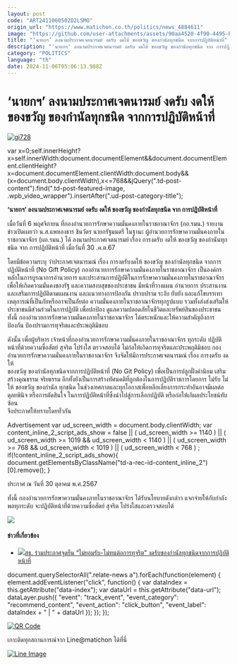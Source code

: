 ```yaml
---
layout: post
code: "ART2411060502D2LSMO"
origin_url: "https://www.matichon.co.th/politics/news_4884611"
image: "https://github.com/user-attachments/assets/90aa4520-4f90-4495-b886-3559af51857c"
title: "‘นายกฯ’ ลงนามประกาศเจตนารมย์ งดรับ งดให้ ของขวัญ ของกำนัลทุกชนิด จากการปฎิบัติหน้าที่"
description: "'นายกฯ' ลงนามประกาศเจตนารมย์ งดรับ งดให้ ของขวัญ ของกำนัลทุกชนิด จาก การปฎิบัติหน้าที่"
category: "POLITICS"
language: "th"
date: 2024-11-06T05:06:13.988Z
---
```


# ‘นายกฯ’ ลงนามประกาศเจตนารมย์ งดรับ งดให้ ของขวัญ ของกำนัลทุกชนิด จากการปฎิบัติหน้าที่

[![](https://www.matichon.co.th/wp-content/uploads/2024/11/gi728.jpg "gi728")](https://www.matichon.co.th/wp-content/uploads/2024/11/gi728.jpg)

var x=0;self.innerHeight?x=self.innerWidth:document.documentElement&&document.documentElement.clientHeight?x=document.documentElement.clientWidth:document.body&&(x=document.body.clientWidth),x<=768&&jQuery(".td-post-content").find(".td-post-featured-image, .wpb\_video\_wrapper").insertAfter(".ud-post-category-title");

**‘นายกฯ’ ลงนามประกาศเจตนารมย์ งดรับ งดให้ ของขวัญ ของกำนัลทุกชนิด จาก การปฎิบัติหน้าที่**

เมื่อวันที่ 6 พฤศจิกายน ที่กองอำนวยการรักษาความมั่นคงภายในราชอาณาจักร (กอ.รมน.) รายงานข่าวเปิดเผยว่า น.ส.แพทองธาร ชินวัตร นายกรัฐมนตรี ในฐานะ ผู้อำนวยการรักษาความมั่นคงภายในราชอาณาจักร (ผอ.รมน.) ได้ ลงนามประกาศเจตนารมย์ เรื่อง การงดรับ งดให้ ของขวัญ ของกำนันทุกชนิด จาก การปฎิบัติหน้าที่ เมื่อวันที่ 30 .ค.ต.67

โดยมีข้อความระบุ ว่าประกาศเจตนารมณ์ เรื่อง การงดรับงดให้ ของขวัญ ของกำนัลทุกชนิด จากการปฏิบัติหน้าที่ (No Gift Policy) กองอำนวยการรักษาความมั่นคงภายในราชอาณาจักร เป็นองค์กรหลักในการบูรณาการอำนวยการ และประสานการปฏิบัติในการรักษาความมั่นคงภายในราชอาณาจักรเพื่อให้เกิดความมั่นคงของรัฐ และความสงบสุขของประชาชน มีหน้าที่วางแผน อำนวยการ ประสานงาน และเสริมการปฏิบัติตามแผนงาน และแนวทางการป้องกัน ปราบปราม ระงับ ยับยัง และแก้ไขบรรเทาเหตุการณ์ที่เป็นภัยหรืออาจเป็นภัยต่อ ความมั่นคงภายในราชอาณาจักรทุกรูปแบบ รวมทั้งส่งส่งเสริมให้ประชาชนมีส่วนร่วมในการปฏิบัติ เพื่อปกป้อง ดูแลความปลอดภัยในชีวิตและทรัพย์สินของประชาชน ทั้งนี้ กองอำนวยการรักษาความมั่นคงภายในราชอาณาจักร ได้ตระหนักและให้ความสำคัญถึงการป้องกัน ป้องปรามการทุจริตและประพฤติมิชอบ

ดังนั้น เพื่อผู้บริหาร เจ้าหน้าที่กองอำนวยการรักษาความมั่นคงภายในราชอาณาจักร ทุกระดับ ปฏิบัติหน้าที่ด้วยความซื่อสัตย์ สุจริต โปร่งใส ตรวจสอบได้ ไม่ก่อให้เกิดการทุจริตและประพฤติมิชอบ กองอำนวยการรักษาความมั่นคงภายในราชอาณาจักร จึงจัดให้มีการประกาศเจตนารมณ์ เรื่อง การงดรับ งดให้  
ของขวัญ ของกำนัลทุกชนิดจากการปฏิบัติหน้าที่ (No Git Policy) เพื่อเป็นการปลูกฝั่งค่านิยม เสริมสร้างคุณธรรม จริยธรรม อีกทั้งยังเป็นการสร้างทัศนคติที่ถูกต้องในการปฏิบัติราชการโดยการ ไม่รับ ไม่ให้ ของขวัญ ของกำนัล ทุกชนิด ในช่วงเทศกาลและทุกโอกาสเพื่อหลีกเลี่ยงการกระทำอันอาจมีผลต่อดุลยพินิจ หรือการตัดสินใจ ในการปฏิบัติหน้าที่ซึ่งนำไปสู่การเลือกปฏิบัติ หรือก่อให้เกิผลประโยชน์ทับซ้อน  
จึงประกาศให้ทราบโดยทั่วกัน

Advertisement var ud\_screen\_width = document.body.clientWidth; var content\_inline\_2\_script\_ads\_show = false || ( ud\_screen\_width >= 1140 ) || ( ud\_screen\_width >= 1019 && ud\_screen\_width < 1140 ) || ( ud\_screen\_width >= 768 && ud\_screen\_width < 1019 ) || ( ud\_screen\_width < 768 ) ; if(!content\_inline\_2\_script\_ads\_show){ document.getElementsByClassName("td-a-rec-id-content\_inline\_2")\[0\].remove(); }

ประกาศ ณ วันที่ 30 ตุลาคม พ.ศ.2567

ทั้งนี้ กองอำนวยการรักษาความมั่นคงภายในราชอาณาจักร ได้รับนโยบายดังกล่าว แจกจ่ายให้กับกำลังพลทุกระดับ จะปฎิบัติหน้าที่ด้วยความซื่อสัตย์ สุจริต โปร่งใสและตรวจสอบได้

![](https://www.matichon.co.th/wp-content/uploads/2024/11/ของกำนัล-724x1024.jpg)

#### ข่าวที่เกี่ยวข้อง

*   [![](https://www.matichon.co.th/wp-content/uploads/2022/12/ต้านทุจริต.jpg)สธ. ร่วมประกาศจุดยืน “ไม่ยอมรับ-ไม่ทนต่อการทุจริต” งดรับของกำนัลทุกชนิดจากการปฏิบัติหน้าที่](https://www.matichon.co.th/local/news_3736235)

document.querySelectorAll(".relate-news a").forEach(function(element) { element.addEventListener("click", function() { var dataIndex = this.getAttribute("data-index"); var dataUrl = this.getAttribute("data-url"); dataLayer.push({ "event": "track\_event", "event\_category": "recommend\_content", "event\_action": "click\_button", "event\_label": dataIndex + " | " + dataUrl }); }); });

[![QR Code](https://www.matichon.co.th/wp-content/uploads/2023/07/wob1371z.jpg)](https://lin.ee/ht0nDxX)

เกาะติดทุกสถานการณ์จาก Line@matichon ได้ที่นี่

[![Line Image](https://www.matichon.co.th/wp-content/uploads/2023/07/th.png)](https://lin.ee/ht0nDxX)